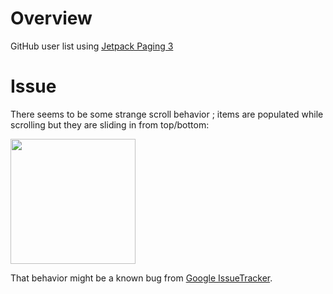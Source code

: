 # Overview

GitHub user list using [Jetpack Paging 3](https://developer.android.com/topic/libraries/architecture/paging/v3-overview)


# Issue 

There seems to be some strange scroll behavior ; items are populated while scrolling but they are sliding in from top/bottom:

<img src="./.mov/scroll_behavior.mov" width="200" />

That behavior might be a known bug from [Google IssueTracker](https://issuetracker.google.com/issues/235319241).


